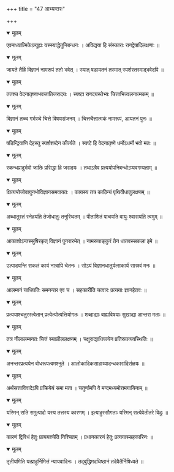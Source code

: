 +++
title = "47 आभ्यन्तरः"

+++


<details open><summary>मूलम्</summary>

एवमाध्यात्मिकेऽप्यूह्यः यस्स्याद्धेतुनिबन्धनः । अविद्यया हि संस्काराः रागद्वेषादिलक्षणाः ॥
</details>



<details open><summary>मूलम्</summary>

जायते तैर्हि विज्ञानं नामरूपं ततो भवेत् । स्यात् षडायतनं तस्मात् स्पर्शस्तस्माद्भवेदपि ॥
</details>



<details open><summary>मूलम्</summary>

ततश्च वेदनातृष्णाभवजातिजरादयः । स्पष्टा रागदयस्तेभ्यः चित्ताभिज्वलनात्मकम् ॥
</details>



<details open><summary>मूलम्</summary>

विज्ञानं तच्च गर्भस्थे चित्ते विषयसंजनम् । चित्तचैत्तात्मकं नामरूपं, आयतनं पुनः ॥
</details>



<details open><summary>मूलम्</summary>

षडिन्द्रियाणि देहस्तु स्पर्शशब्देन कीर्त्यते । स्पष्टे हि वेदनातृष्णे धर्मोऽधर्मो भवो मतः ॥
</details>



<details open><summary>मूलम्</summary>

स्कन्धप्रादुर्भवो जातिः प्रसिद्धा हि जरादयः । तथाऽत्रैव प्रत्ययोपनिबन्धोऽप्यवगम्यताम् ॥
</details>



<details open><summary>मूलम्</summary>

क्षित्यप्तेजोवायुनभोविज्ञानसमवायतः । कायस्य तत्र काठिन्यं पृथिवीधातुलक्षणम् ॥
</details>



<details open><summary>मूलम्</summary>

अब्धातुस्तं स्नेहयति तेजोधातुः तनुस्थितम् । पीताशितं पाचयति वायुः श्वासयति त्वमुम् ॥
</details>



<details open><summary>मूलम्</summary>

आकाशोऽन्तस्सुषिरकृत् विज्ञानं पुनरारभेत् । नामरूपाङ्कुरं तेन धातवस्सकला इमे ॥
</details>



<details open><summary>मूलम्</summary>

उत्पादयन्ति सकलं कायं नात्रापि चेतनः । सोऽयं विज्ञानधातुर्यत्सकार्यं सास्रवं मनः ॥
</details>



<details open><summary>मूलम्</summary>

आलम्बनं चाधिपतिः समनन्तर एव च । सहकारीति चत्वारः प्रत्ययाः ज्ञानहेतवः ॥
</details>



<details open><summary>मूलम्</summary>

प्रत्ययाश्चतुरस्त्वेतान् प्रत्येत्योत्पत्तियोगतः । शब्दाद्याः बाह्यविषयाः सुखाद्या आन्तरा मताः ॥
</details>



<details open><summary>मूलम्</summary>

तत्र नीलालम्बनतः चित्तं स्यान्नीललक्षणम् । चक्षुराद्याधिपत्येन प्रतिरूपव्यवस्थितिः ॥
</details>



<details open><summary>मूलम्</summary>

अनन्तरप्रत्ययेन बोधरूपत्वमश्नुते । आलोकादिकसाहाय्यादन्धकारादिसंक्षयः ॥
</details>



<details open><summary>मूलम्</summary>

अर्थसत्ताविवादेऽपि प्रक्रियेयं समा मता । चतुर्णामपि वै मन्दमध्यमोत्तमयायिनाम् ॥
</details>



<details open><summary>मूलम्</summary>

यस्मिन् सति समुत्पादो यस्य तत्तस्य कारणम् । इत्याहुस्सौगताः यस्मिन् सत्येवेतीतरे विदुः ॥
</details>



<details open><summary>मूलम्</summary>

कारणं द्विविधं हेतुः प्रत्ययश्चेति निश्चितम् । प्रधानकारणं हेतुः प्रत्ययास्सहकारिणः ॥
</details>



<details open><summary>मूलम्</summary>

तृतीयमिति यत्प्राहुर्निमित्तं न्यायवादिनः । तद्बुद्धिमदधिष्ठानं तदेवैतैर्निषिध्यते ॥
</details>

